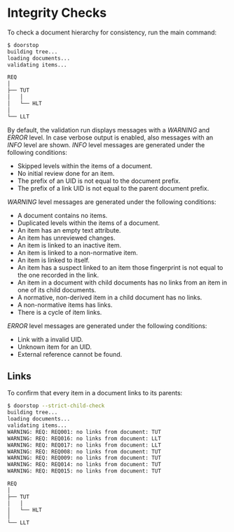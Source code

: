 # Integrity Checks

To check a document hierarchy for consistency, run the main command:

```sh
$ doorstop
building tree...
loading documents...
validating items...

REQ
│
├── TUT
│   │
│   └── HLT
│
└── LLT
```

By default, the validation run displays messages with a *WARNING* and *ERROR*
level.  In case verbose output is enabled, also messages with an *INFO* level
are shown.  *INFO* level messages are generated under the following conditions:

* Skipped levels within the items of a document.
* No initial review done for an item.
* The prefix of an UID is not equal to the document prefix.
* The prefix of a link UID is not equal to the parent document prefix.

*WARNING* level messages are generated under the following conditions:

* A document contains no items.
* Duplicated levels within the items of a document.
* An item has an empty text attribute.
* An item has unreviewed changes.
* An item is linked to an inactive item.
* An item is linked to a non-normative item.
* An item is linked to itself.
* An item has a suspect linked to an item those fingerprint is not equal to the
  one recorded in the link.
* An item in a document with child documents has no links from an item in one of its child documents.
* A normative, non-derived item in a child document has no links.
* A non-normative items has links.
* There is a cycle of item links.

*ERROR* level messages are generated under the following conditions:

* Link with a invalid UID.
* Unknown item for an UID.
* External reference cannot be found.

## Links

To confirm that every item in a document links to its parents:

```sh
$ doorstop --strict-child-check
building tree...
loading documents...
validating items...
WARNING: REQ: REQ001: no links from document: TUT
WARNING: REQ: REQ016: no links from document: LLT
WARNING: REQ: REQ017: no links from document: LLT
WARNING: REQ: REQ008: no links from document: TUT
WARNING: REQ: REQ009: no links from document: TUT
WARNING: REQ: REQ014: no links from document: TUT
WARNING: REQ: REQ015: no links from document: TUT

REQ
│
├── TUT
│   │
│   └── HLT
│
└── LLT
```
